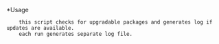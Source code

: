 *Usage
		
		this script checks for upgradable packages and generates log if updates are available.
		each run generates separate log file.
